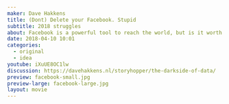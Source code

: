 ```yaml
---
maker: Dave Hakkens
title: (Dont) Delete your Facebook. Stupid
subtitle: 2018 struggles
about: Facebook is a powerful tool to reach the world, but is it worth it? Let's take a sit on that..
date: 2018-04-10 10:01
categories:
  - original
  - idea
youtube: iXuUE8OC1lw
discussion: https://davehakkens.nl/storyhopper/the-darkside-of-data/
preview: facebook-small.jpg
preview-large: facebook-large.jpg
layout: movie
---
```

